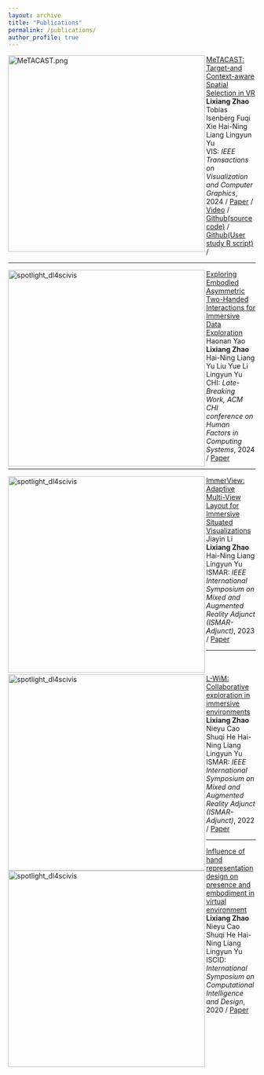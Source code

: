```yaml
---
layout: archive
title: "Publications"
permalink: /publications/
author_profile: true
---
```




<div class="Publications">

<div class="img"><img class="img_responsive" src="https://LixiangZhao98.github.io/assets/Publications/Figures/MeTACAST.png" style="border:1px solid black height:100px;width:400px;" alt="MeTACAST.png" align="left">
</div>
  <div class="text">
    <div class="title"><a name="MeTACAST" href="https://ieeexplore.ieee.org/document/10292508/">MeTACAST: Target-and Context-aware Spatial Selection in VR</a>
    </div> 
    <div class="authors">
	    <span class="author"><b>Lixiang Zhao</b></span>
	    <span class="author">Tobias Isenberg</span>
	    <span class="author">Fuqi Xie</span>
	    <span class="author">Hai-Ning Liang</span>
	    <span class="author">Lingyun Yu</span>
    </div>
    <div>
                  <span class="venue">VIS: <i>IEEE Transactions on Visualization and Computer Graphics</i>, 2024</span> /
                  <span class="tag"><a href="https://LixiangZhao98.github.io/assets/Publications/Papers/MeTACAST.pdf">Paper</a></span> /
	           <span class="tag"><a href="https://LixiangZhao98.github.io/assets/Publications/Videos/MeTACAST_Video.mp4">Video</a></span> /
	   	  <span class="tag"><a href="https://github.com/LixiangZhao98/MeTACAST">Github(source code)</a></span> /
	   	 <span class="tag"><a href="https://github.com/LixiangZhao98/MeTACAST-study">Github(User study R script)</a></span> /
    </div>
  </div>
	

<hr>
	
<div class="img"><img class="img_responsive" src="https://LixiangZhao98.github.io/assets/Publications/Figures/EEA.png" style="border:1px solid black height:100px;width:400px;" alt="spotlight_dl4scivis" align="left">
</div>
  <div class="text">
    <div class="title"><a name="EEA" href="https://dl.acm.org/doi/fullHtml/10.1145/3613905.3650777">Exploring Embodied Asymmetric Two-Handed Interactions for Immersive Data Exploration</a>
    </div> 
    <div class="authors">
	    <span class="author">Haonan Yao</span>
	    <span class="author"><b>Lixiang Zhao</b></span>
	    <span class="author">Hai-Ning Liang</span>
	    <span class="author">Yu Liu</span>
	    <span class="author">Yue Li</span>
	    <span class="author">Lingyun Yu</span>
    </div>
    <div>
                  <span class="venue">CHI: <i>Late-Breaking Work, ACM CHI conference on Human Factors in Computing Systems</i>, 2024</span> /
                  <span class="tag"><a href="https://LixiangZhao98.github.io/assets/Publications/Papers/EEA.pdf">Paper</a></span>
    </div>
  </div>
	

<hr>
	
<div class="img"><img class="img_responsive" src="https://LixiangZhao98.github.io/assets/Publications/Figures/ImmerView.png" style="border:1px solid black height:100px;width:400px;" alt="spotlight_dl4scivis" align="left">
</div>
  <div class="text">
    <div class="title"><a name="ImmerView" href="https://ieeexplore.ieee.org/abstract/document/10322236">ImmerView: Adaptive Multi-View Layout for Immersive Situated Visualizations</a>
    </div> 
    <div class="authors">
	    <span class="author">Jiayin Li</span>
	    <span class="author"><b>Lixiang Zhao</b></span>
	    <span class="author">Hai-Ning Liang</span>
	    <span class="author">Lingyun Yu</span>
    </div>
    <div>
                  <span class="venue">ISMAR: <i>IEEE International Symposium on Mixed and Augmented Reality Adjunct (ISMAR-Adjunct)</i>, 2023</span> /
                  <span class="tag"><a href="https://LixiangZhao98.github.io/assets/Publications/Papers/ImmerView.pdf">Paper</a></span>
    </div>
  </div>

 <hr>
<br>
<br>
<div class="img"><img class="img_responsive" src="https://LixiangZhao98.github.io/assets/Publications/Figures/L_Wim.png" style="border:1px solid black height:100px;width:400px;" alt="spotlight_dl4scivis" align="left">
</div>
  <div class="text">
    <div class="title"><a name="L-Wim" href="https://ieeexplore.ieee.org/abstract/document/9974567">L-WiM: Collaborative exploration in immersive environments</a>
    </div> 
    <div class="authors">
	    <span class="author"><b>Lixiang Zhao</b></span>
	    <span class="author">Nieyu Cao</span>
	    <span class="author">Shuqi He</span>
	    <span class="author">Hai-Ning Liang</span>
	    <span class="author">Lingyun Yu</span>
    </div>
    <div>
                  <span class="venue">ISMAR: <i>IEEE International Symposium on Mixed and Augmented Reality Adjunct (ISMAR-Adjunct)</i>, 2022</span> /
                  <span class="tag"><a href="https://LixiangZhao98.github.io/assets/Publications/Papers/L-Wim.pdf">Paper</a></span>
    </div>
  </div>

   <hr>
	
<div class="img"><img class="img_responsive" src="https://LixiangZhao98.github.io/assets/Publications/Figures/IHR.png" style="border:1px solid black height:100px;width:400px;" alt="spotlight_dl4scivis" align="left">
</div>
  <div class="text">
    <div class="title"><a name="IHR" href="https://ieeexplore.ieee.org/abstract/document/9325719">Influence of hand representation design on presence and embodiment in virtual environment</a>
    </div> 
    <div class="authors">
	    <span class="author"><b>Lixiang Zhao</b></span>
	    <span class="author">Nieyu Cao</span>
	    <span class="author">Shuqi He</span>
	    <span class="author">Hai-Ning Liang</span>
	    <span class="author">Lingyun Yu</span>
    </div>
    <div>
                  <span class="venue">ISCID: <i>International Symposium on Computational Intelligence and Design</i>, 2020</span> /
                  <span class="tag"><a href="https://LixiangZhao98.github.io/assets/Publications/Papers/IHR.pdf">Paper</a></span>
    </div>
  </div>
  
 </div>
